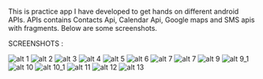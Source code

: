 This is practice app I have developed to get hands on different android APIs.
APIs contains Contacts Api, Calendar Api, Google maps and SMS apis with fragments.
Below are some screenshots.

SCREENSHOTS : 

![alt 1](raw/1.jpg)
![alt 2](raw/2.jpg)
![alt 3](raw/3.jpg)
![alt 4](raw/4.jpg)
![alt 5](raw/5.jpg)
![alt 6](raw/6.jpg)
![alt 7](raw/7.jpg)
![alt 7](raw/8.jpg)
![alt 9](raw/9.jpg)
![alt 9_1](raw/9_1.jpg)
![alt 10](raw/10.jpg)
![alt 10_1](raw/10_1.jpg)
![alt 11](raw/11.jpg)
![alt 12](raw/12.jpg)
![alt 13](raw/13.jpg)


